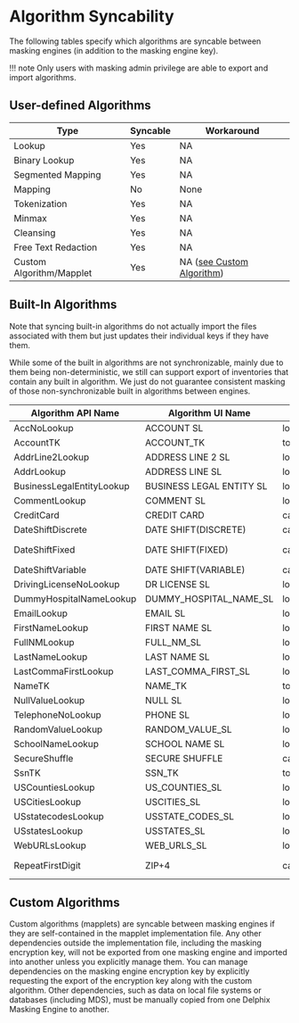 # Algorithm Syncability

The following tables specify which algorithms are syncable between
masking engines (in addition to the masking engine key).

!!! note
    Only users with masking admin privilege are able to export and import algorithms.

## User-defined Algorithms

| **Type**                 | **Syncable** | **Workaround**                                        |
| ------------------------ | ------------ | ----------------------------------------------------- |
| Lookup                   | Yes          | NA                                                    |
| Binary Lookup            | Yes          | NA                                                    |
| Segmented Mapping        | Yes          | NA                                                    |
| Mapping                  | No           | None                                                  |
| Tokenization             | Yes          | NA                                                    |
| Minmax                   | Yes          | NA                                                    |
| Cleansing                | Yes          | NA                                                    |
| Free Text Redaction      | Yes          | NA                                                    |
| Custom Algorithm/Mapplet | Yes          | NA ([see Custom Algorithm](/Managing_Multiple_Engines_for_Masking/Algorithm_Syncability/#custom-algorithms))

## Built-In Algorithms

Note that syncing built-in algorithms do not actually import the
files associated with them but just updates their individual keys if they
have them.

While some of the built in algorithms are not synchronizable, mainly due
to them being non-deterministic, we still can support export of
inventories that contain any built in algorithm. We just do not
guarantee consistent masking of those non-synchronizable built in
algorithms between engines.

| **Algorithm API Name**    | **Algorithm UI Name**     | **Type**     | **Syncable** | **Workaround**       |
| ------------------------- | ------------------------- | ------------ | ------------ | -------------------- |
| AccNoLookup               | ACCOUNT SL                | lookup       | Yes          | NA                   |
| AccountTK                 | ACCOUNT\_TK               | tokenization | Yes          | NA                   |
| AddrLine2Lookup           | ADDRESS LINE 2 SL         | lookup       | Yes          | NA                   |
| AddrLookup                | ADDRESS LINE SL           | lookup       | Yes          | NA                   |
| BusinessLegalEntityLookup | BUSINESS LEGAL ENTITY SL  | lookup       | Yes          | NA                   |
| CommentLookup             | COMMENT SL                | lookup       | Yes          | NA                   |
| CreditCard                | CREDIT CARD               | calculated   | No           | None                 |
| DateShiftDiscrete         | DATE SHIFT(DISCRETE)      | calculated   | Yes          | NA                   |
| DateShiftFixed            | DATE SHIFT(FIXED)         | calculated   | No           | Already synchronized |
| DateShiftVariable         | DATE SHIFT(VARIABLE)      | calculated   | No           | None                 |
| DrivingLicenseNoLookup    | DR LICENSE SL             | lookup       | Yes          | NA                   |
| DummyHospitalNameLookup   | DUMMY\_HOSPITAL\_NAME\_SL | lookup       | Yes          | NA                   |
| EmailLookup               | EMAIL SL                  | lookup       | Yes          | NA                   |
| FirstNameLookup           | FIRST NAME SL             | lookup       | Yes          | NA                   |
| FullNMLookup              | FULL\_NM\_SL              | lookup       | Yes          | NA                   |
| LastNameLookup            | LAST NAME SL              | lookup       | Yes          | NA                   |
| LastCommaFirstLookup      | LAST\_COMMA\_FIRST\_SL    | lookup       | Yes          | NA                   |
| NameTK                    | NAME\_TK                  | tokenization | Yes          | NA                   |
| NullValueLookup           | NULL SL                   | lookup       | Yes          | NA                   |
| TelephoneNoLookup         | PHONE SL                  | lookup       | Yes          | NA                   |
| RandomValueLookup         | RANDOM\_VALUE\_SL         | lookup       | Yes          | NA                   |
| SchoolNameLookup          | SCHOOL NAME SL            | lookup       | Yes          | NA                   |
| SecureShuffle             | SECURE SHUFFLE            | calculated   | No           | None                 |
| SsnTK                     | SSN\_TK                   | tokenization | Yes          | NA                   |
| USCountiesLookup          | US\_COUNTIES\_SL          | lookup       | Yes          | NA                   |
| USCitiesLookup            | USCITIES\_SL              | lookup       | Yes          | NA                   |
| USstatecodesLookup        | USSTATE\_CODES\_SL        | lookup       | Yes          | NA                   |
| USstatesLookup            | USSTATES\_SL              | lookup       | Yes          | NA                   |
| WebURLsLookup             | WEB\_URLS\_SL             | lookup       | Yes          | NA                   |
| RepeatFirstDigit          | ZIP+4                     | calculated   | No           | Already synchronized |

## Custom Algorithms

Custom algorithms (mapplets) are syncable between masking engines if they are self-contained in the mapplet implementation file. Any other dependencies outside the implementation file, including the masking encryption key, will not be exported from one masking engine and imported into another unless you explicitly manage them. You can manage dependencies on the masking engine encryption key by explicitly requesting the export of the encryption key along with the custom algorithm. Other dependencies, such as data on local file systems or databases (including MDS), must be manually copied from one Delphix Masking Engine to another.

